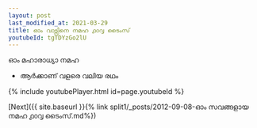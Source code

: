 ```yaml
---
layout: post
last_modified_at: 2021-03-29
title: ഓം വാട്സിനെ നമഹ ൧൦൮ ടൈംസ്
youtubeId: tgTDYzGo2lU
---
```

 
 
 ഓം മഹാരാധ്യാ നമഹ 
 
 -  ആർക്കാണ് വളരെ വലിയ രഥം 
 
  
 
  
 
 
 
 
 
 


{% include youtubePlayer.html id=page.youtubeId %}
 
[Next]({{ site.baseurl }}{% link  split1/_posts/2012-09-08-ഓം സവങ്ങളായ നമഹ ൧൦൮ ടൈംസ്.md%})
 
